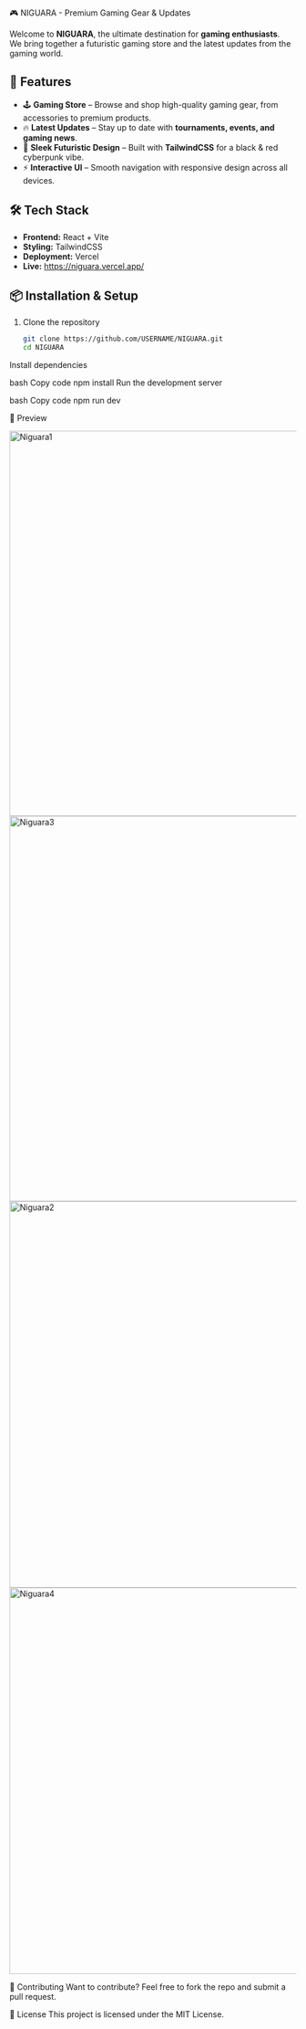 🎮 NIGUARA - Premium Gaming Gear & Updates  

Welcome to **NIGUARA**, the ultimate destination for **gaming enthusiasts**.  
We bring together a futuristic gaming store and the latest updates from the gaming world.  

## 🚀 Features  

- 🕹️ **Gaming Store** – Browse and shop high-quality gaming gear, from accessories to premium products.  
- 🔥 **Latest Updates** – Stay up to date with **tournaments, events, and gaming news**.  
- 🎯 **Sleek Futuristic Design** – Built with **TailwindCSS** for a black & red cyberpunk vibe.  
- ⚡ **Interactive UI** – Smooth navigation with responsive design across all devices.  

## 🛠️ Tech Stack  

- **Frontend:** React + Vite  
- **Styling:** TailwindCSS  
- **Deployment:**  Vercel
- **Live:** https://niguara.vercel.app/

## 📦 Installation & Setup  

1. Clone the repository  
   ```bash
   git clone https://github.com/USERNAME/NIGUARA.git
   cd NIGUARA
Install dependencies

bash
Copy code
npm install
Run the development server

bash
Copy code
npm run dev


📸 Preview

<img width="1339" height="675" alt="Niguara1" src="https://github.com/user-attachments/assets/a0d6ae78-9959-4694-a0de-2e304ae65fdc" />
<img width="1334" height="675" alt="Niguara3" src="https://github.com/user-attachments/assets/d4f30ac9-4e47-4004-bdea-bbb1c6abd0d7" />
<img width="1340" height="677" alt="Niguara2" src="https://github.com/user-attachments/assets/ebdea5f4-0867-4ac6-9d74-d2d98947f228" />
<img width="1337" height="677" alt="Niguara4" src="https://github.com/user-attachments/assets/6bbb4740-9171-49da-9593-ca57eac94fa3" />




🤝 Contributing
Want to contribute? Feel free to fork the repo and submit a pull request.

📜 License
This project is licensed under the MIT License.
